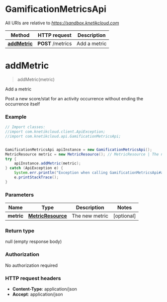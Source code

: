 # GamificationMetricsApi

All URIs are relative to *https://sandbox.knetikcloud.com*

Method | HTTP request | Description
------------- | ------------- | -------------
[**addMetric**](GamificationMetricsApi.md#addMetric) | **POST** /metrics | Add a metric


<a name="addMetric"></a>
# **addMetric**
> addMetric(metric)

Add a metric

Post a new score/stat for an activity occurrence without ending the occurrence itself

### Example
```java
// Import classes:
//import com.knetikcloud.client.ApiException;
//import com.knetikcloud.api.GamificationMetricsApi;


GamificationMetricsApi apiInstance = new GamificationMetricsApi();
MetricResource metric = new MetricResource(); // MetricResource | The new metric
try {
    apiInstance.addMetric(metric);
} catch (ApiException e) {
    System.err.println("Exception when calling GamificationMetricsApi#addMetric");
    e.printStackTrace();
}
```

### Parameters

Name | Type | Description  | Notes
------------- | ------------- | ------------- | -------------
 **metric** | [**MetricResource**](MetricResource.md)| The new metric | [optional]

### Return type

null (empty response body)

### Authorization

No authorization required

### HTTP request headers

 - **Content-Type**: application/json
 - **Accept**: application/json


